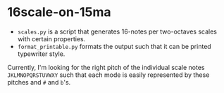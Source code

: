 # 16scale-on-15ma

* `scales.py` is a script that generates 16-notes per two-octaves scales with certain properties.
* `format_printable.py` formats the output such that it can be printed typewriter
style.

Currently, I'm looking for the right pitch of the individual scale notes
`JKLMNOPQRSTUVWXY` such that each mode is easily represented by these pitches
and `#` and `b`'s.
